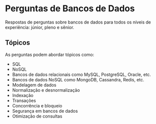 # Perguntas de Bancos de Dados

Respostas de perguntas sobre bancos de dados para todos os níveis de experiência: júnior, pleno e sênior.

## Tópicos

As perguntas podem abordar tópicos como:

- SQL
- NoSQL
- Bancos de dados relacionais como MySQL, PostgreSQL, Oracle, etc.
- Bancos de dados NoSQL como MongoDB, Cassandra, Redis, etc.
- Modelagem de dados
- Normalização e desnormalização
- Indexação
- Transações
- Concorrência e bloqueio
- Segurança em bancos de dados
- Otimização de consultas